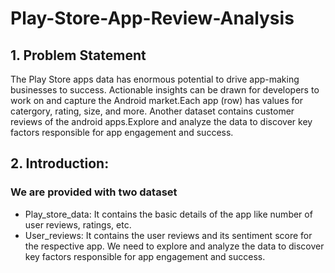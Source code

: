 # Play-Store-App-Review-Analysis

## 1. **Problem Statement**

The Play Store apps data has enormous potential to drive app-making businesses to success. Actionable insights can be drawn for developers to work on and capture the Android market.Each app (row) has values for catergory, rating, size, and more. Another dataset contains customer reviews of the android apps.Explore and analyze the data to discover key factors responsible for app engagement and success.
## 2. **Introduction:**
### **We are provided with two dataset**
* Play_store_data: It contains the basic details of the app like number of user reviews, ratings, etc.
* User_reviews: It contains the user reviews and its sentiment score for the respective app. We need to explore and analyze the data to discover key factors responsible for app engagement and success.
